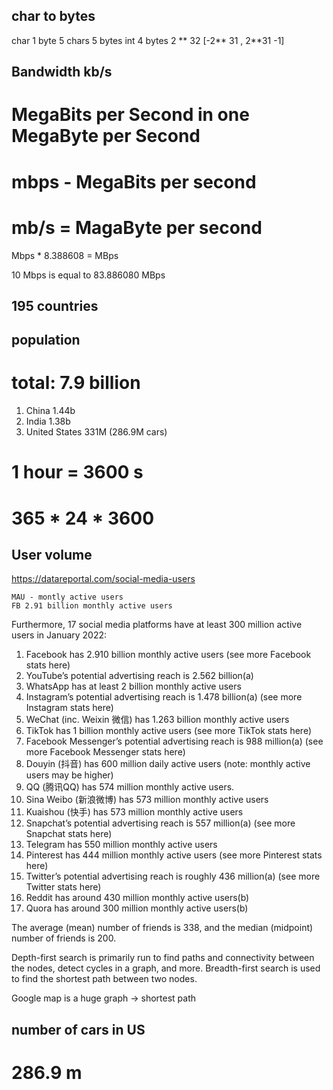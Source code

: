 ## char to bytes

char	1 byte    5 chars 5 bytes
int	    4 bytes  2 ** 32   [-2** 31 , 2**31 -1] 



## Bandwidth   kb/s     

# MegaBits per Second in one MegaByte per Second
# mbps - MegaBits per second
# mb/s = MagaByte per second

Mbps * 8.388608 = MBps

10 Mbps is equal to 83.886080 MBps






## 195 countries

##  population

# total: 7.9 billion

1. China            1.44b
2. India            1.38b
3. United States     331M (286.9M cars)


# 1 hour = 3600 s
# 365 * 24 * 3600


## User volume
https://datareportal.com/social-media-users

    MAU - montly active users
    FB 2.91 billion monthly active users


Furthermore, 17 social media platforms have at least 300 million active users in January 2022:

1. Facebook has 2.910 billion monthly active users (see more Facebook stats here)
2. YouTube’s potential advertising reach is 2.562 billion(a)
3. WhatsApp has at least 2 billion monthly active users
4. Instagram’s potential advertising reach is 1.478 billion(a) (see more Instagram stats here)
5. WeChat (inc. Weixin 微信) has 1.263 billion monthly active users
6. TikTok has 1 billion monthly active users (see more TikTok stats here)
7. Facebook Messenger’s potential advertising reach is 988 million(a) (see more Facebook Messenger stats here)
8. Douyin (抖音) has 600 million daily active users (note: monthly active users may be higher)
9. QQ (腾讯QQ) has 574 million monthly active users.
10. Sina Weibo (新浪微博) has 573 million monthly active users
11. Kuaishou (快手) has 573 million monthly active users
12. Snapchat’s potential advertising reach is 557 million(a) (see more Snapchat stats here)
13. Telegram has 550 million monthly active users
14. Pinterest has 444 million monthly active users (see more Pinterest stats here)
15. Twitter’s potential advertising reach is roughly 436 million(a) (see more Twitter stats here)
16. Reddit has around 430 million monthly active users(b)
17. Quora has around 300 million monthly active users(b)


The average (mean) number of friends is 338, and the median (midpoint) number of friends is 200.

Depth-first search is primarily run to find paths and connectivity between the nodes, detect cycles in a graph, and more. Breadth-first search is used to find the shortest path between two nodes.


Google map is a huge graph -> shortest path



## number of cars in US

# 286.9 m